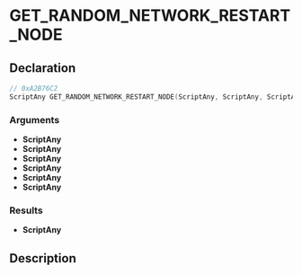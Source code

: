 # GET_RANDOM_NETWORK_RESTART_NODE

## Declaration
```cpp
// 0xA2B76C2
ScriptAny GET_RANDOM_NETWORK_RESTART_NODE(ScriptAny, ScriptAny, ScriptAny, ScriptAny, ScriptAny, ScriptAny);
```

### Arguments
- **ScriptAny**
- **ScriptAny**
- **ScriptAny**
- **ScriptAny**
- **ScriptAny**
- **ScriptAny**

### Results
- **ScriptAny**

## Description
